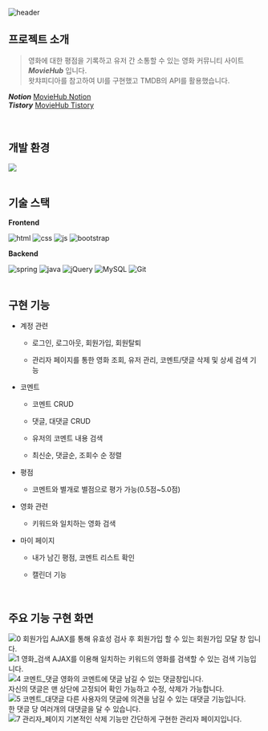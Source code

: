 ![header](https://capsule-render.vercel.app/api?type=rounded&color=gradient&height=200&section=header&text=MovieHub&fontSize=60)

## 프로젝트 소개
> 영화에 대한 평점을 기록하고 유저 간 소통할 수 있는 영화 커뮤니티 사이트 ***MovieHub*** 입니다.  
> 왓챠피디아를 참고하여 UI를 구현했고 TMDB의 API를 활용했습니다.

***Notion***   [MovieHub Notion](https://javanote.notion.site/MovieHub-6ab8cd9ceabb4ab8a7d5f23075efd4a3?pvs=4)  
***Tistory***   [MovieHub Tistory](https://catbeom.tistory.com/67)
  
<br/>    

개발 환경
---
![](https://img.shields.io/badge/Windows-0078D6?style=for-the-badge&logo=windows&logoColor=white)  
<br/>    

기술 스택
---
**Frontend**

![html](https://img.shields.io/badge/HTML5-E34F26?style=for-the-badge&logo=html5&logoColor=white
) ![css](https://img.shields.io/badge/CSS3-1572B6?style=for-the-badge&logo=css3&logoColor=white) ![js](https://img.shields.io/badge/JavaScript-F7DF1E?style=for-the-badge&logo=JavaScript&logoColor=white) ![bootstrap](https://img.shields.io/badge/Bootstrap-563D7C?style=for-the-badge&logo=bootstrap&logoColor=white)

**Backend**

![spring](https://img.shields.io/badge/Spring-6DB33F?style=for-the-badge&logo=spring&logoColor=white) ![java](https://img.shields.io/badge/Java-ED8B00?style=for-the-badge&logo=openjdk&logoColor=white) ![jQuery](https://img.shields.io/badge/jQuery-0769AD?style=for-the-badge&logo=jquery&logoColor=white)
![MySQL](https://img.shields.io/badge/MySQL-00000F?style=for-the-badge&logo=mysql&logoColor=white) ![Git](https://img.shields.io/badge/GIT-E44C30?style=for-the-badge&logo=git&logoColor=white
)
<br/><br/> 

## 구현 기능
- 계정 관련
     - 로그인, 로그아웃, 회원가입, 회원탈퇴
  
     - 관리자 페이지를 통한 영화 조회, 유저 관리, 코멘트/댓글 삭제 및 상세 검색 기능
  
- 코멘트
     - 코멘트 CRUD
  
     - 댓글, 대댓글 CRUD
  
     - 유저의 코멘트 내용 검색
  
     - 최신순, 댓글순, 조회수 순 정렬
  
- 평점
     - 코멘트와 별개로 별점으로 평가 가능(0.5점~5.0점)
  
- 영화 관련
     - 키워드와 일치하는 영화 검색
  
- 마이 페이지
     - 내가 남긴 평점, 코멘트 리스트 확인
  
     - 캘린더 기능
<br/>

## 주요 기능 구현 화면

![0 회원가입](https://github.com/seungHee-cat/MovieHub/assets/141723511/05fa1b35-c2a5-4716-89d6-98710ee35309)
AJAX를 통해 유효성 검사 후 회원가입 할 수 있는 회원가입 모달 창 입니다.
<br/>
![1 영화_검색](https://github.com/seungHee-cat/MovieHub/assets/141723511/6299e8d2-927b-4312-93e0-174b4e43580c)
AJAX를 이용해 일치하는 키워드의 영화를 검색할 수 있는 검색 기능입니다.
<br/>
![4 코멘트_댓글](https://github.com/seungHee-cat/MovieHub/assets/141723511/6a90cdfb-0fbd-416d-ae1d-0d1c6f0cc72f)
영화의 코멘트에 댓글 남길 수 있는 댓글창입니다.  
자신의 댓글은 맨 상단에 고정되어 확인 가능하고 수정, 삭제가 가능합니다.
<br/>
![5 코멘트_대댓글](https://github.com/seungHee-cat/MovieHub/assets/141723511/cb476445-ad97-4774-bcb2-99a7aefe842a)
다른 사용자의 댓글에 의견을 남길 수 있는 대댓글 기능입니다.  
한 댓글 당 여러개의 대댓글을 달 수 있습니다.
<br/>
![7 관리자_페이지](https://github.com/seungHee-cat/MovieHub/assets/141723511/a0f84f4f-8914-4960-a7f9-35a91e637e81)
기본적인 삭제 기능만 간단하게 구현한 관리자 페이지입니다.
<br/>
<br/>





